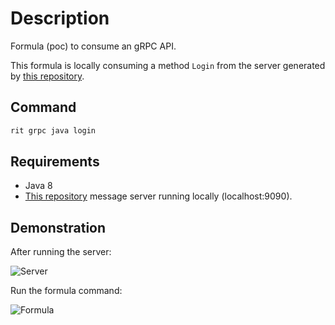 # Description

Formula (poc) to consume an gRPC API.

This formula is locally consuming a method `Login` from the server generated by [this repository](https://github.com/GuillaumeFalourd/poc-grpc-java-maven).

## Command

```bash
rit grpc java login
```

## Requirements

- Java 8
- [This repository](https://github.com/GuillaumeFalourd/poc-grpc-java-maven) message server running locally (localhost:9090).

## Demonstration

After running the server:

![Server](https://user-images.githubusercontent.com/22433243/128190844-82729fa1-0fd0-43e6-97f3-7fbe80d7daa2.png)

Run the formula command:

![Formula](https://user-images.githubusercontent.com/22433243/128190899-9a5c7c05-5eb2-426e-a5f4-da41273595d8.png)
